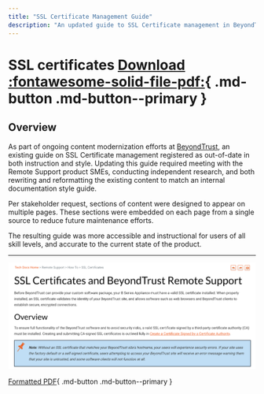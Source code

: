 ```yaml
---
title: "SSL Certificate Management Guide"
description: "An updated guide to SSL Certificate management in BeyondTrust Remote Support, with modernized instructions and improved accessibility."
---
```


# SSL certificates [Download :fontawesome-solid-file-pdf:](../assets/pdfs/ssl-certificates.pdf){ .md-button .md-button--primary }

## Overview

As part of ongoing content modernization efforts at [BeyondTrust](https://www.beyondtrust.com/docs/), an existing guide on SSL Certificate management registered as out-of-date in both instruction and style. Updating this guide required meeting with the Remote Support product SMEs, conducting independent research, and both rewriting and reformatting the existing content to match an internal documentation style guide.

Per stakeholder request, sections of content were designed to appear on multiple pages. These sections were embedded on each page from a single source to reduce future maintenance efforts.

The resulting guide was more accessible and instructional for users of all skill levels, and accurate to the current state of the product.

---

![SSL Guide](../assets/images/ssl-guides.png)

[Formatted PDF](../assets/pdfs/ssl-certificates.pdf){ .md-button .md-button--primary }
